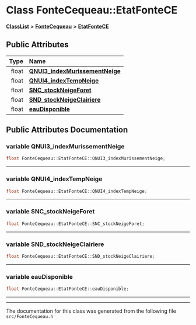 

# Class FonteCequeau::EtatFonteCE



[**ClassList**](annotated.md) **>** [**FonteCequeau**](classFonteCequeau.md) **>** [**EtatFonteCE**](classFonteCequeau_1_1EtatFonteCE.md)


























## Public Attributes

| Type | Name |
| ---: | :--- |
|  float | [**QNUI3\_indexMurissementNeige**](#variable-qnui3_indexmurissementneige)  <br> |
|  float | [**QNUI4\_indexTempNeige**](#variable-qnui4_indextempneige)  <br> |
|  float | [**SNC\_stockNeigeForet**](#variable-snc_stockneigeforet)  <br> |
|  float | [**SND\_stockNeigeClairiere**](#variable-snd_stockneigeclairiere)  <br> |
|  float | [**eauDisponible**](#variable-eaudisponible)  <br> |












































## Public Attributes Documentation




### variable QNUI3\_indexMurissementNeige 

```C++
float FonteCequeau::EtatFonteCE::QNUI3_indexMurissementNeige;
```




<hr>



### variable QNUI4\_indexTempNeige 

```C++
float FonteCequeau::EtatFonteCE::QNUI4_indexTempNeige;
```




<hr>



### variable SNC\_stockNeigeForet 

```C++
float FonteCequeau::EtatFonteCE::SNC_stockNeigeForet;
```




<hr>



### variable SND\_stockNeigeClairiere 

```C++
float FonteCequeau::EtatFonteCE::SND_stockNeigeClairiere;
```




<hr>



### variable eauDisponible 

```C++
float FonteCequeau::EtatFonteCE::eauDisponible;
```




<hr>

------------------------------
The documentation for this class was generated from the following file `src/FonteCequeau.h`

